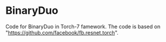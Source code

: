 # BinaryDuo

Code for BinaryDuo in Torch-7 famework.
The code is based on "https://github.com/facebook/fb.resnet.torch".
